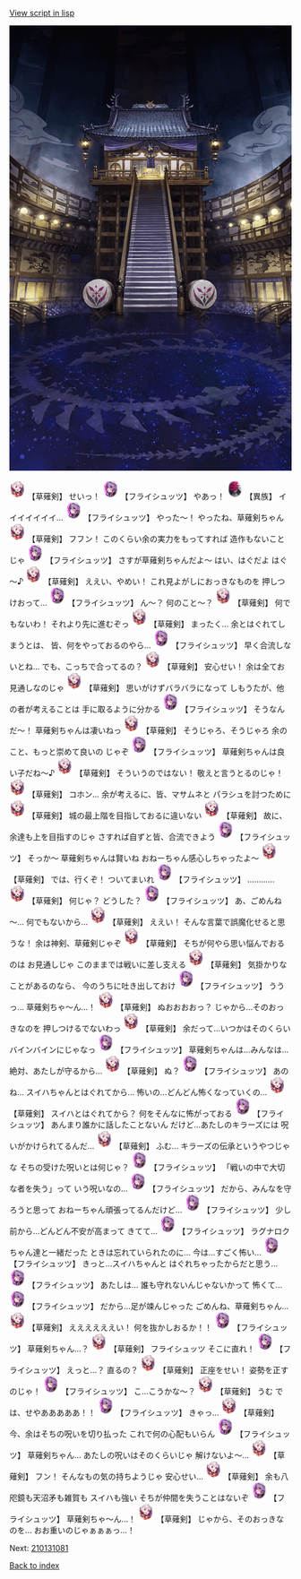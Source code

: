 [View script in lisp](../scripts/210131073.txt)

![masamune_arena.png](../images/backgrounds/masamune_arena.png)

<img src="../images/units/100441.png" alt="100441.png" height="34"/>
【草薙剣】
せいっ！

<img src="../images/units/5502721.png" alt="5502721.png" height="34"/>
【フライシュッツ】
やあっ！

<img src="../images/units/5809801.png" alt="5809801.png" height="34"/>
【異族】
イイイイイイイ…

<img src="../images/units/5502721.png" alt="5502721.png" height="34"/>
【フライシュッツ】
やった～！
やったね、草薙剣ちゃん

<img src="../images/units/100441.png" alt="100441.png" height="34"/>
【草薙剣】
フフン！
このくらい余の実力をもってすれば
造作もないことじゃ

<img src="../images/units/5502721.png" alt="5502721.png" height="34"/>
【フライシュッツ】
さすが草薙剣ちゃんだよ～
はい、はぐだよ
はぐ～♪

<img src="../images/units/100441.png" alt="100441.png" height="34"/>
【草薙剣】
ええい、やめい！
これ見よがしにおっきなものを
押しつけおって…

<img src="../images/units/5502721.png" alt="5502721.png" height="34"/>
【フライシュッツ】
ん～？
何のこと～？

<img src="../images/units/100441.png" alt="100441.png" height="34"/>
【草薙剣】
何でもないわ！
それより先に進むぞっ

<img src="../images/units/100441.png" alt="100441.png" height="34"/>
【草薙剣】
まったく…
余とはぐれてしまうとは、
皆、何をやっておるのやら…

<img src="../images/units/5502721.png" alt="5502721.png" height="34"/>
【フライシュッツ】
早く合流しないとね…
でも、こっちで合ってるの？

<img src="../images/units/100441.png" alt="100441.png" height="34"/>
【草薙剣】
安心せい！
余は全てお見通しなのじゃ

<img src="../images/units/100441.png" alt="100441.png" height="34"/>
【草薙剣】
思いがけずバラバラになって
しもうたが、他の者が考えることは
手に取るように分かる

<img src="../images/units/5502721.png" alt="5502721.png" height="34"/>
【フライシュッツ】
そうなんだ～！
草薙剣ちゃんは凄いねっ

<img src="../images/units/100441.png" alt="100441.png" height="34"/>
【草薙剣】
そうじゃろ、そうじゃろ
余のこと、もっと崇めて良いの
じゃぞ

<img src="../images/units/5502721.png" alt="5502721.png" height="34"/>
【フライシュッツ】
草薙剣ちゃんは良い子だね～♪

<img src="../images/units/100441.png" alt="100441.png" height="34"/>
【草薙剣】
そういうのではない！
敬えと言うとるのじゃ！

<img src="../images/units/100441.png" alt="100441.png" height="34"/>
【草薙剣】
コホン…
余が考えるに、皆、マサムネと
パラシュを討つために

<img src="../images/units/100441.png" alt="100441.png" height="34"/>
【草薙剣】
城の最上階を目指しておるに違いない

<img src="../images/units/100441.png" alt="100441.png" height="34"/>
【草薙剣】
故に、余達も上を目指すのじゃ
さすれば自ずと皆、合流できよう

<img src="../images/units/5502721.png" alt="5502721.png" height="34"/>
【フライシュッツ】
そっか～
草薙剣ちゃんは賢いね
おねーちゃん感心しちゃったよ～

<img src="../images/units/100441.png" alt="100441.png" height="34"/>
【草薙剣】
では、行くぞ！
ついてまいれ

<img src="../images/units/5502721.png" alt="5502721.png" height="34"/>
【フライシュッツ】
…………

<img src="../images/units/100441.png" alt="100441.png" height="34"/>
【草薙剣】
何じゃ？
どうした？

<img src="../images/units/5502721.png" alt="5502721.png" height="34"/>
【フライシュッツ】
あ、ごめんね～…
何でもないから…

<img src="../images/units/100441.png" alt="100441.png" height="34"/>
【草薙剣】
ええい！
そんな言葉で誤魔化せると思うな！
余は神剣、草薙剣じゃぞ

<img src="../images/units/100441.png" alt="100441.png" height="34"/>
【草薙剣】
そちが何やら思い悩んでおるのは
お見通しじゃ
このままでは戦いに差し支える

<img src="../images/units/100441.png" alt="100441.png" height="34"/>
【草薙剣】
気掛かりなことがあるのなら、
今のうちに吐き出しておけ

<img src="../images/units/5502721.png" alt="5502721.png" height="34"/>
【フライシュッツ】
ううっ…
草薙剣ちゃ～ん…！

<img src="../images/units/100441.png" alt="100441.png" height="34"/>
【草薙剣】
ぬおおおおっ？
じゃから…そのおっきなのを
押しつけるでないわっ

<img src="../images/units/100441.png" alt="100441.png" height="34"/>
【草薙剣】
余だって…いつかはそのくらい
バインバインにじゃなっ

<img src="../images/units/5502721.png" alt="5502721.png" height="34"/>
【フライシュッツ】
草薙剣ちゃんは…みんなは…
絶対、あたしが守るから…

<img src="../images/units/100441.png" alt="100441.png" height="34"/>
【草薙剣】
ぬ？

<img src="../images/units/5502721.png" alt="5502721.png" height="34"/>
【フライシュッツ】
あのね…
スイハちゃんとはぐれてから…
怖いの…どんどん怖くなっていくの…

<img src="../images/units/100441.png" alt="100441.png" height="34"/>
【草薙剣】
スイハとはぐれてから？
何をそんなに怖がっておる

<img src="../images/units/5502721.png" alt="5502721.png" height="34"/>
【フライシュッツ】
あんまり誰かに話したことないん
だけど…あたしのキラーズには
呪いがかけられてるんだ…

<img src="../images/units/100441.png" alt="100441.png" height="34"/>
【草薙剣】
ふむ…
キラーズの伝承というやつじゃな
そちの受けた呪いとは何じゃ？

<img src="../images/units/5502721.png" alt="5502721.png" height="34"/>
【フライシュッツ】
「戦いの中で大切な者を失う」って
いう呪いなの…

<img src="../images/units/5502721.png" alt="5502721.png" height="34"/>
【フライシュッツ】
だから、みんなを守ろうと思って
おねーちゃん頑張ってるんだけど…

<img src="../images/units/5502721.png" alt="5502721.png" height="34"/>
【フライシュッツ】
少し前から…どんどん不安が高まって
きてて…

<img src="../images/units/5502721.png" alt="5502721.png" height="34"/>
【フライシュッツ】
ラグナロクちゃん達と一緒だった
ときは忘れていられたのに…
今は…すごく怖い…

<img src="../images/units/5502721.png" alt="5502721.png" height="34"/>
【フライシュッツ】
きっと…スイハちゃんと
はぐれちゃったからだと思う…

<img src="../images/units/5502721.png" alt="5502721.png" height="34"/>
【フライシュッツ】
あたしは…
誰も守れないんじゃないかって
怖くて…

<img src="../images/units/5502721.png" alt="5502721.png" height="34"/>
【フライシュッツ】
だから…足が竦んじゃった
ごめんね、草薙剣ちゃん…

<img src="../images/units/100441.png" alt="100441.png" height="34"/>
【草薙剣】
ええええええい！
何を抜かしおるか！！

<img src="../images/units/5502721.png" alt="5502721.png" height="34"/>
【フライシュッツ】
草薙剣ちゃん…？

<img src="../images/units/100441.png" alt="100441.png" height="34"/>
【草薙剣】
フライシュッツ
そこに直れ！

<img src="../images/units/5502721.png" alt="5502721.png" height="34"/>
【フライシュッツ】
えっと…？
直るの？

<img src="../images/units/100441.png" alt="100441.png" height="34"/>
【草薙剣】
正座をせい！
姿勢を正すのじゃ！

<img src="../images/units/5502721.png" alt="5502721.png" height="34"/>
【フライシュッツ】
こ…こうかな～？

<img src="../images/units/100441.png" alt="100441.png" height="34"/>
【草薙剣】
うむ
では、せやあああああ！！

<img src="../images/units/5502721.png" alt="5502721.png" height="34"/>
【フライシュッツ】
きゃっ…

<img src="../images/units/100441.png" alt="100441.png" height="34"/>
【草薙剣】
今、余はそちの呪いを切り払った
これで何の心配もいらん

<img src="../images/units/5502721.png" alt="5502721.png" height="34"/>
【フライシュッツ】
草薙剣ちゃん…
あたしの呪いはそのくらいじゃ
解けないよ～…

<img src="../images/units/100441.png" alt="100441.png" height="34"/>
【草薙剣】
フン！
そんなもの気の持ちようじゃ
安心せい…

<img src="../images/units/100441.png" alt="100441.png" height="34"/>
【草薙剣】
余も八咫鏡も天沼矛も雑賀も
スイハも強い
そちが仲間を失うことはないぞ

<img src="../images/units/5502721.png" alt="5502721.png" height="34"/>
【フライシュッツ】
草薙剣ちゃ～ん…！

<img src="../images/units/100441.png" alt="100441.png" height="34"/>
【草薙剣】
じゃから、そのおっきなのを…
おお重いのじゃぁぁぁっ…！


Next: [210131081](210131081.md)

[Back to index](index.md)
